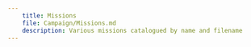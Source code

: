 ```yaml
---
    title: Missions
    file: Campaign/Missions.md
    description: Various missions catalogued by name and filename
---
```



